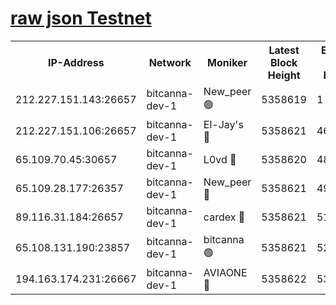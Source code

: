 [raw json Testnet](https://rpc-check.bcat.stavr.tech/bcat/rpc-bcat-result.json)
=


<table><tr><th>IP-Address</th><th>Network</th><th>Moniker</th><th>Latest Block Height</th><th>Earliest Block Height</th><th>Catching Up</th><th>Voting Power</th><th>Scan Time</th></tr><tr><td>212.227.151.143:26657</td><td>bitcanna-dev-1</td><td>New_peer 🟢</td><td>5358619</td><td>1</td><td>False</td><td>0</td><td>2023-12-04T22:25:02.764051999UTC</td></tr><tr><td>212.227.151.106:26657</td><td>bitcanna-dev-1</td><td>El-Jay's 🔴</td><td>5358621</td><td>4670391</td><td>False</td><td>2240570</td><td>2023-12-04T22:25:09.511475324UTC</td></tr><tr><td>65.109.70.45:30657</td><td>bitcanna-dev-1</td><td>L0vd 🔴</td><td>5358620</td><td>4828155</td><td>False</td><td>7920</td><td>2023-12-04T22:25:03.131810609UTC</td></tr><tr><td>65.109.28.177:26357</td><td>bitcanna-dev-1</td><td>New_peer 🔴</td><td>5358621</td><td>4952911</td><td>False</td><td>2237067</td><td>2023-12-04T22:25:10.309278739UTC</td></tr><tr><td>89.116.31.184:26657</td><td>bitcanna-dev-1</td><td>cardex 🔴</td><td>5358621</td><td>5185001</td><td>False</td><td>1</td><td>2023-12-04T22:25:09.956819429UTC</td></tr><tr><td>65.108.131.190:23857</td><td>bitcanna-dev-1</td><td>bitcanna 🟢</td><td>5358621</td><td>5258621</td><td>False</td><td>0</td><td>2023-12-04T22:25:10.658278027UTC</td></tr><tr><td>194.163.174.231:26667</td><td>bitcanna-dev-1</td><td>AVIAONE 🔴</td><td>5358622</td><td>5343891</td><td>False</td><td>1949865</td><td>2023-12-04T22:25:17.128240485UTC</td></tr></table>